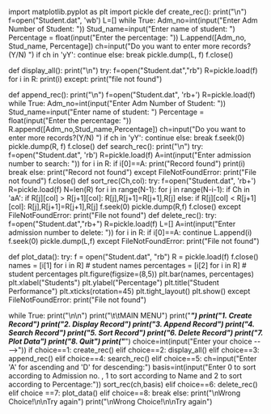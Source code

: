 import matplotlib.pyplot as plt
import pickle
def create_rec():
    print("\n")
    f=open("Student.dat", 'wb')
    L=[]
    while True:
        Adm_no=int(input("Enter Adm Number of Student: "))
        Stud_name=input("Enter name of student: ")
        Percentage = float(input("Enter the percentage: "))
        L.append([Adm_no, Stud_name, Percentage])
        ch=input("Do you want to enter more records?(Y/N) ")
        if ch in 'yY':
            continue
        else:
            break
    pickle.dump(L, f)
    f.close()

def display_all():
    print("\n")
    try:
        f=open("Student.dat","rb")
        R=pickle.load(f)
        for i in R:
            print(i)
    except:
        print("file not found")

def append_rec():
    print("\n")
    f=open("Student.dat", 'rb+')
    R=pickle.load(f)
    while True:
        Adm_no=int(input("Enter Adm Number of Student: "))
        Stud_name=input("Enter name of student: ")
        Percentage = float(input("Enter the percentage: "))
        R.append([Adm_no,Stud_name,Percentage])
        ch=input("Do you want to enter more records?(Y/N) ")
        if ch in 'yY':
            continue
        else:
            break
    f.seek(0)
    pickle.dump(R, f)
    f.close()
def search_rec():
    print("\n")
    try:
        f=open("Student.dat", 'rb')
        R=pickle.load(f)
        A=int(input("Enter admission number to search: "))
        for i in R:
            if i[0]==A:
                print("Record found")
                print(i)
                break 
        else:
            print("Record not found")
    except FileNotFoundError:
        print("File not found")
    f.close()
def sort_rec(Ch,col):
    try:
        f=open("Student.dat", 'rb+')
        R=pickle.load(f)
        N=len(R)
        for i in range(N-1):
            for j in range(N-i-1):
                if Ch in 'aA':
                    if R[j][col] > R[j+1][col]:
                        R[j],R[j+1]=R[j+1],R[j]
                else:
                    if R[j][col] < R[j+1][col]:
                        R[j],R[j+1]=R[j+1],R[j]
        f.seek(0)
        pickle.dump(R,f)
        f.close()
    except FileNotFoundError:
        print("File not found")
def delete_rec():
    try:
        f=open("Student.dat","rb+")
        R=pickle.load(f)
        L=[]
        A=int(input("Enter admission number to delete: "))
        for i in R:
            if i[0]==A:
              continue
            L.append(i)
        f.seek(0)
        pickle.dump(L,f)
    except FileNotFoundError:
        print("File not found")

def plot_data():
    try:
        f = open("Student.dat", "rb")
        R = pickle.load(f)
        f.close()
        names = [i[1] for i in R]         # student names
        percentages = [i[2] for i in R]   # student percentages
        plt.figure(figsize=(8,5))
        plt.bar(names, percentages)
        plt.xlabel("Students")
        plt.ylabel("Percentage")
        plt.title("Student Performance")
        plt.xticks(rotation=45)
        plt.tight_layout()
        plt.show()
    except FileNotFoundError:
        print("File not found")


while True:
    print("\n\n")
    print("\t\tMAIN MENU")
    print("*********************************************")
    print("1. Create Record")
    print("2. Display Record")
    print("3. Append Record")
    print("4. Search Record")
    print("5. Sort Record")
    print("6. Delete Record")
    print("7. Plot Data")
    print("8. Quit")
    print("*********************************************")
    choice=int(input("Enter your choice ---->"))
    if choice==1:
        create_rec()
    elif choice==2:
        display_all()
    elif choice==3:
        append_rec()
    elif choice==4:
        search_rec()
    elif choice==5:
        ch=input("Enter 'A' for ascending and 'D' for descending:")
        basis=int(input("Enter 0 to sort according to Admission no. , 1 to sort according to Name and 2 to sort according to Percentage:"))
        sort_rec(ch,basis)
    elif choice==6:
        delete_rec()
    elif choice ==7:
        plot_data()
    elif choice==8:
        break 
    else:
        print("\nWrong Choice!\n\nTry again")
        print("\nWrong Choice!\n\nTry again")
